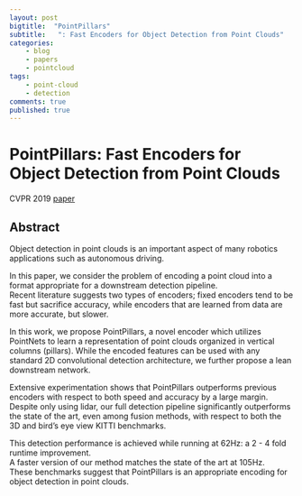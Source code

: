 ```yaml
---
layout: post
bigtitle:  "PointPillars"
subtitle:   ": Fast Encoders for Object Detection from Point Clouds"
categories:
    - blog
    - papers
    - pointcloud
tags:
    - point-cloud
    - detection
comments: true
published: true
---
```


# PointPillars: Fast Encoders for Object Detection from Point Clouds

CVPR 2019 [paper](https://openaccess.thecvf.com/content_CVPR_2019/papers/Lang_PointPillars_Fast_Encoders_for_Object_Detection_From_Point_Clouds_CVPR_2019_paper.pdf)


## Abstract

Object detection in point clouds is an important aspect of many robotics applications such as autonomous driving.

In this paper, we consider the problem of encoding a point cloud into a format appropriate for a downstream detection pipeline.  
Recent literature suggests two types of encoders; fixed encoders tend to be fast but sacrifice accuracy, while encoders that are learned from data are more accurate, but slower.

In this work, we propose PointPillars, a novel encoder which utilizes PointNets to learn a representation of point clouds organized in vertical columns (pillars).
While the encoded features can be used with any standard 2D convolutional detection architecture, we further propose a lean downstream network.  

Extensive experimentation shows that PointPillars outperforms previous encoders with respect to
both speed and accuracy by a large margin. Despite only using lidar, our full detection pipeline significantly outperforms the state of the art, even among fusion methods, with respect to both the 3D and bird’s eye view KITTI benchmarks.

This detection performance is achieved while running at 62Hz: a 2 - 4 fold runtime improvement.  
A faster version of our method matches the state of the art at 105Hz.  
These benchmarks suggest that PointPillars is an appropriate encoding for object detection in point clouds.
